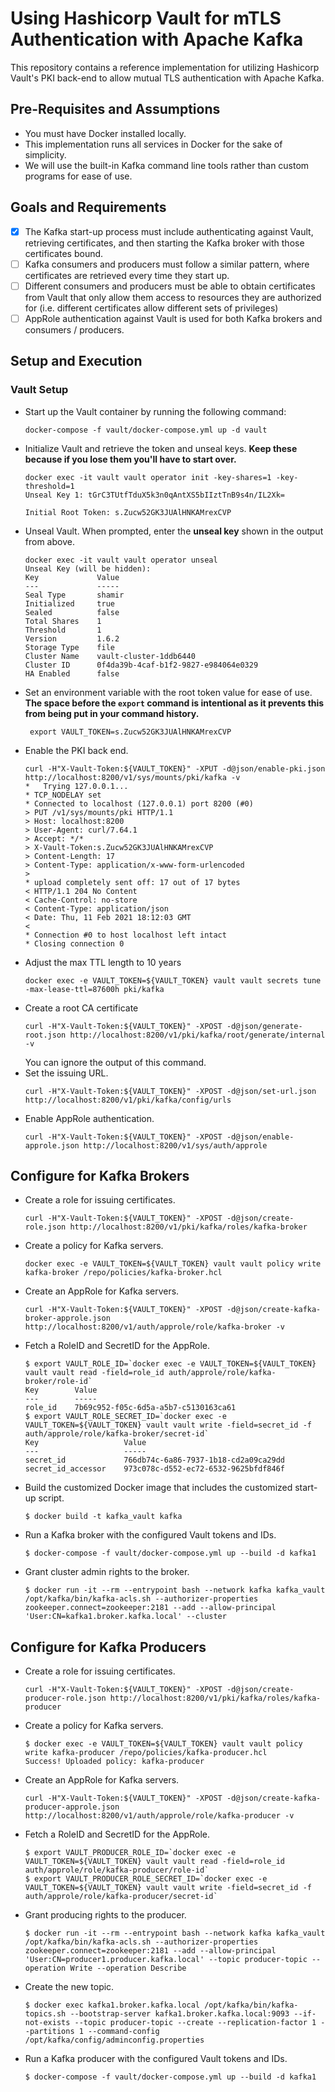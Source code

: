 # Using Hashicorp Vault for mTLS Authentication with Apache Kafka

This repository contains a reference implementation for utilizing Hashicorp Vault's PKI back-end to allow mutual TLS authentication with Apache Kafka.

## Pre-Requisites and Assumptions

- You must have Docker installed locally.
- This implementation runs all services in Docker for the sake of simplicity.
- We will use the built-in Kafka command line tools rather than custom programs for ease of use.

## Goals and Requirements

- [X] The Kafka start-up process must include authenticating against Vault, retrieving certificates, and then starting the Kafka broker with those certificates bound.
- [ ] Kafka consumers and producers must follow a similar pattern, where certificates are retrieved every time they start up.
- [ ] Different consumers and producers must be able to obtain certificates from Vault that only allow them access to resources they are authorized for (i.e. different certificates allow different sets of privileges)
- [ ] AppRole authentication against Vault is used for both Kafka brokers and consumers / producers. 

## Setup and Execution

### Vault Setup

- Start up the Vault container by running the following command:
  ```
  docker-compose -f vault/docker-compose.yml up -d vault
  ```
- Initialize Vault and retrieve the token and unseal keys. **Keep these because if you lose them you'll have to start over.**
  ```
  docker exec -it vault vault operator init -key-shares=1 -key-threshold=1
  Unseal Key 1: tGrC3TUtfTduX5k3n0qAntXS5bIIztTnB9s4n/IL2Xk=

  Initial Root Token: s.Zucw52GK3JUAlHNKAMrexCVP
  ```
- Unseal Vault. When prompted, enter the **unseal key** shown in the output from above.
  ```
  docker exec -it vault vault operator unseal
  Unseal Key (will be hidden): 
  Key             Value
  ---             -----
  Seal Type       shamir
  Initialized     true
  Sealed          false
  Total Shares    1
  Threshold       1
  Version         1.6.2
  Storage Type    file
  Cluster Name    vault-cluster-1ddb6440
  Cluster ID      0f4da39b-4caf-b1f2-9827-e984064e0329
  HA Enabled      false
  ```
- Set an environment variable with the root token value for ease of use. **The space before the `export` command is intentional as it prevents this from being put in your command history.**
  ```
   export VAULT_TOKEN=s.Zucw52GK3JUAlHNKAMrexCVP
  ```
- Enable the PKI back end.
  ```
  curl -H"X-Vault-Token:${VAULT_TOKEN}" -XPUT -d@json/enable-pki.json http://localhost:8200/v1/sys/mounts/pki/kafka -v
  *   Trying 127.0.0.1...
  * TCP_NODELAY set
  * Connected to localhost (127.0.0.1) port 8200 (#0)
  > PUT /v1/sys/mounts/pki HTTP/1.1
  > Host: localhost:8200
  > User-Agent: curl/7.64.1
  > Accept: */*
  > X-Vault-Token:s.Zucw52GK3JUAlHNKAMrexCVP
  > Content-Length: 17
  > Content-Type: application/x-www-form-urlencoded
  > 
  * upload completely sent off: 17 out of 17 bytes
  < HTTP/1.1 204 No Content
  < Cache-Control: no-store
  < Content-Type: application/json
  < Date: Thu, 11 Feb 2021 18:12:03 GMT
  < 
  * Connection #0 to host localhost left intact
  * Closing connection 0
  ```
- Adjust the max TTL length to 10 years
  ```
  docker exec -e VAULT_TOKEN=${VAULT_TOKEN} vault vault secrets tune -max-lease-ttl=87600h pki/kafka
  ```
- Create a root CA certificate
  ```
  curl -H"X-Vault-Token:${VAULT_TOKEN}" -XPOST -d@json/generate-root.json http://localhost:8200/v1/pki/kafka/root/generate/internal -v
  ```
  You can ignore the output of this command.
- Set the issuing URL.
  ```
  curl -H"X-Vault-Token:${VAULT_TOKEN}" -XPOST -d@json/set-url.json http://localhost:8200/v1/pki/kafka/config/urls
  ```
- Enable AppRole authentication.
  ```
  curl -H"X-Vault-Token:${VAULT_TOKEN}" -XPOST -d@json/enable-approle.json http://localhost:8200/v1/sys/auth/approle
  ```

## Configure for Kafka Brokers

- Create a role for issuing certificates.
  ```
  curl -H"X-Vault-Token:${VAULT_TOKEN}" -XPOST -d@json/create-role.json http://localhost:8200/v1/pki/kafka/roles/kafka-broker
  ```
- Create a policy for Kafka servers.
  ```
  docker exec -e VAULT_TOKEN=${VAULT_TOKEN} vault vault policy write kafka-broker /repo/policies/kafka-broker.hcl
  ```
- Create an AppRole for Kafka servers.
  ```
  curl -H"X-Vault-Token:${VAULT_TOKEN}" -XPOST -d@json/create-kafka-broker-approle.json http://localhost:8200/v1/auth/approle/role/kafka-broker -v
  ```
- Fetch a RoleID and SecretID for the AppRole.
  ```
  $ export VAULT_ROLE_ID=`docker exec -e VAULT_TOKEN=${VAULT_TOKEN} vault vault read -field=role_id auth/approle/role/kafka-broker/role-id`
  Key        Value
  ---        -----
  role_id    7b69c952-f05c-6d5a-a5b7-c5130163ca61
  $ export VAULT_ROLE_SECRET_ID=`docker exec -e VAULT_TOKEN=${VAULT_TOKEN} vault vault write -field=secret_id -f auth/approle/role/kafka-broker/secret-id`
  Key                   Value
  ---                   -----
  secret_id             766db74c-6a86-7937-1b18-cd2a09ca29dd
  secret_id_accessor    973c078c-d552-ec72-6532-9625bfdf846f
- Build the customized Docker image that includes the customized start-up script.
  ```
  $ docker build -t kafka_vault kafka
  ```
- Run a Kafka broker with the configured Vault tokens and IDs.
  ```
  $ docker-compose -f vault/docker-compose.yml up --build -d kafka1
  ```
- Grant cluster admin rights to the broker.
  ```
  $ docker run -it --rm --entrypoint bash --network kafka kafka_vault /opt/kafka/bin/kafka-acls.sh --authorizer-properties zookeeper.connect=zookeeper:2181 --add --allow-principal 'User:CN=kafka1.broker.kafka.local' --cluster
  ```

## Configure for Kafka Producers

- Create a role for issuing certificates.
  ```
  curl -H"X-Vault-Token:${VAULT_TOKEN}" -XPOST -d@json/create-producer-role.json http://localhost:8200/v1/pki/kafka/roles/kafka-producer
  ```
- Create a policy for Kafka servers.
  ```
  $ docker exec -e VAULT_TOKEN=${VAULT_TOKEN} vault vault policy write kafka-producer /repo/policies/kafka-producer.hcl
  Success! Uploaded policy: kafka-producer
  ```
- Create an AppRole for Kafka servers.
  ```
  curl -H"X-Vault-Token:${VAULT_TOKEN}" -XPOST -d@json/create-kafka-producer-approle.json http://localhost:8200/v1/auth/approle/role/kafka-producer -v
  ```
- Fetch a RoleID and SecretID for the AppRole.
  ```
  $ export VAULT_PRODUCER_ROLE_ID=`docker exec -e VAULT_TOKEN=${VAULT_TOKEN} vault vault read -field=role_id auth/approle/role/kafka-producer/role-id`
  $ export VAULT_PRODUCER_ROLE_SECRET_ID=`docker exec -e VAULT_TOKEN=${VAULT_TOKEN} vault vault write -field=secret_id -f auth/approle/role/kafka-producer/secret-id`
- Grant producing rights to the producer.
  ```
  $ docker run -it --rm --entrypoint bash --network kafka kafka_vault /opt/kafka/bin/kafka-acls.sh --authorizer-properties zookeeper.connect=zookeeper:2181 --add --allow-principal 'User:CN=producer1.producer.kafka.local' --topic producer-topic --operation Write --operation Describe
  ```
- Create the new topic.
  ```
  $ docker exec kafka1.broker.kafka.local /opt/kafka/bin/kafka-topics.sh --bootstrap-server kafka1.broker.kafka.local:9093 --if-not-exists --topic producer-topic --create --replication-factor 1 --partitions 1 --command-config /opt/kafka/config/adminconfig.properties
  ```
- Run a Kafka producer with the configured Vault tokens and IDs.
  ```
  $ docker-compose -f vault/docker-compose.yml up --build -d kafka1
  ```
